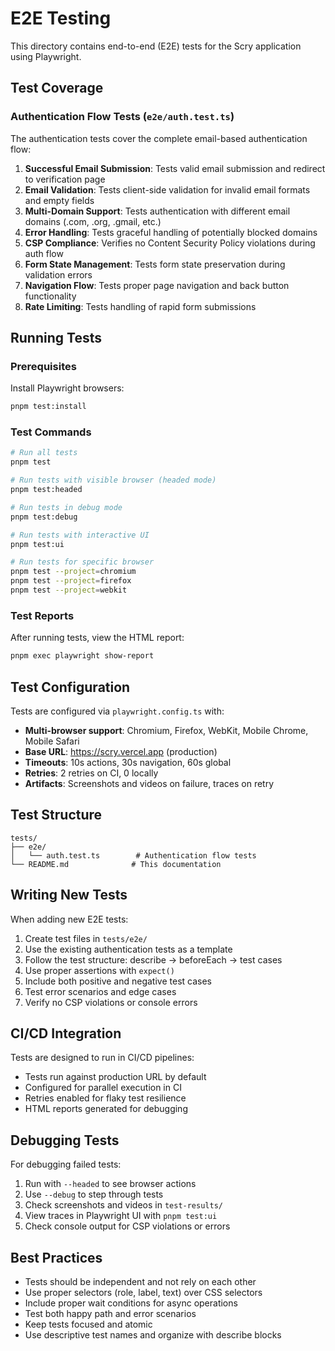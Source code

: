 # E2E Testing

This directory contains end-to-end (E2E) tests for the Scry application using Playwright.

## Test Coverage

### Authentication Flow Tests (`e2e/auth.test.ts`)

The authentication tests cover the complete email-based authentication flow:

1. **Successful Email Submission**: Tests valid email submission and redirect to verification page
2. **Email Validation**: Tests client-side validation for invalid email formats and empty fields
3. **Multi-Domain Support**: Tests authentication with different email domains (.com, .org, .gmail, etc.)
4. **Error Handling**: Tests graceful handling of potentially blocked domains
5. **CSP Compliance**: Verifies no Content Security Policy violations during auth flow
6. **Form State Management**: Tests form state preservation during validation errors
7. **Navigation Flow**: Tests proper page navigation and back button functionality
8. **Rate Limiting**: Tests handling of rapid form submissions

## Running Tests

### Prerequisites

Install Playwright browsers:
```bash
pnpm test:install
```

### Test Commands

```bash
# Run all tests
pnpm test

# Run tests with visible browser (headed mode)
pnpm test:headed

# Run tests in debug mode
pnpm test:debug

# Run tests with interactive UI
pnpm test:ui

# Run tests for specific browser
pnpm test --project=chromium
pnpm test --project=firefox
pnpm test --project=webkit
```

### Test Reports

After running tests, view the HTML report:
```bash
pnpm exec playwright show-report
```

## Test Configuration

Tests are configured via `playwright.config.ts` with:

- **Multi-browser support**: Chromium, Firefox, WebKit, Mobile Chrome, Mobile Safari
- **Base URL**: https://scry.vercel.app (production)
- **Timeouts**: 10s actions, 30s navigation, 60s global
- **Retries**: 2 retries on CI, 0 locally
- **Artifacts**: Screenshots and videos on failure, traces on retry

## Test Structure

```
tests/
├── e2e/
│   └── auth.test.ts        # Authentication flow tests
└── README.md              # This documentation
```

## Writing New Tests

When adding new E2E tests:

1. Create test files in `tests/e2e/`
2. Use the existing authentication tests as a template
3. Follow the test structure: describe → beforeEach → test cases
4. Use proper assertions with `expect()`
5. Include both positive and negative test cases
6. Test error scenarios and edge cases
7. Verify no CSP violations or console errors

## CI/CD Integration

Tests are designed to run in CI/CD pipelines:

- Tests run against production URL by default
- Configured for parallel execution in CI
- Retries enabled for flaky test resilience
- HTML reports generated for debugging

## Debugging Tests

For debugging failed tests:

1. Run with `--headed` to see browser actions
2. Use `--debug` to step through tests
3. Check screenshots and videos in `test-results/`
4. View traces in Playwright UI with `pnpm test:ui`
5. Check console output for CSP violations or errors

## Best Practices

- Tests should be independent and not rely on each other
- Use proper selectors (role, label, text) over CSS selectors
- Include proper wait conditions for async operations
- Test both happy path and error scenarios
- Keep tests focused and atomic
- Use descriptive test names and organize with describe blocks